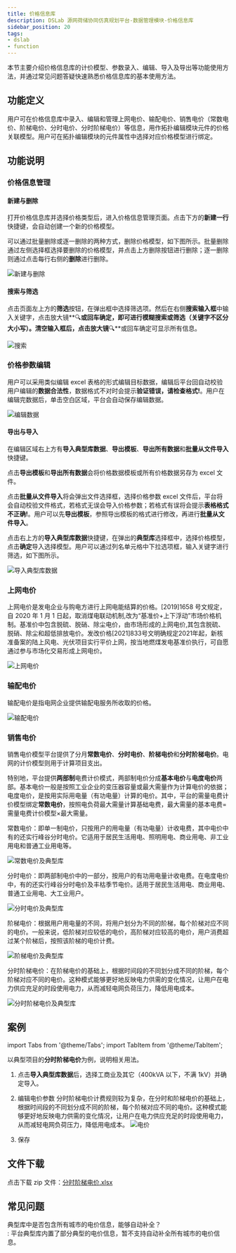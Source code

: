 ```yaml
---
title: 价格信息库
description: DSLab 源网荷储协同仿真规划平台-数据管理模块-价格信息库
sidebar_position: 20
tags:
- dslab
- function
---
```


本节主要介绍价格信息库的计价模型、参数录入、编辑、导入及导出等功能使用方法，并通过常见问题答疑快速熟悉价格信息库的基本使用方法。

## 功能定义

用户可在价格信息库中录入、编辑和管理上网电价、输配电价、销售电价（常数电价、阶梯电价、分时电价、分时阶梯电价）等信息，用作拓扑编辑模块元件的价格关联模型。用户可在拓扑编辑模块的元件属性中选择对应价格模型进行绑定。

## 功能说明

### 价格信息管理

#### 新建与删除

打开价格信息库并选择价格类型后，进入价格信息管理页面。点击下方的**新建一行**快捷键，会自动创建一个新的价格模型。

可以通过批量删除或逐一删除的两种方式，删除价格模型，如下图所示。批量删除通过左侧选择框选择要删除的价格模型，并点击上方删除按钮进行删除；逐一删除则通过点击每行右侧的**删除**进行删除。

![新建与删除](./new.png "新建与删除")

#### 搜索与筛选

点击页面左上方的**筛选**按钮，在弹出框中选择筛选项。然后在右侧**搜索输入框**中输入关键字，点击放大镜**🔍**或回车确定，即可进行模糊搜索或筛选（关键字不区分大小写）。清空输入框后，点击放大镜**🔍**或回车确定可显示所有信息。

![搜索](./search.png "搜索")

### 价格参数编辑

用户可以采用类似编辑 excel 表格的形式编辑目标数据，编辑后平台回自动校验用户编辑的**数据合法性**，数据格式不对时会提示**验证错误，请检查格式!**。用户在编辑完数据后，单击空白区域，平台会自动保存编辑数据。

![编辑数据](./edit.png "编辑数据")

#### 导出与导入
在编辑区域右上方有**导入典型库数据**、**导出模板**、**导出所有数据**和**批量从文件导入**快捷键。

点击**导出模板**和**导出所有数据**会将价格数据模板或所有价格数据另存为 excel 文件。

点击**批量从文件导入**将会弹出文件选择框，选择价格参数 excel 文件后，平台将会自动校验文件格式，若格式无误会导入价格参数；若格式有误将会提示**表格格式不正确!**。用户可以先**导出模板**，参照导出模板的格式进行修改，再进行**批量从文件导入**。

点击右上方的**导入典型库数据**快捷键，在弹出的**典型库**选择框中，选择价格模型，点击**确定**导入选择模型。用户可以通过列名单元格中下拉选项框，输入关键字进行筛选，如下图所示。

![导入典型库数据](./import-typical.png "导入典型库数据")

### 上网电价

上网电价是发电企业与购电方进行上网电能结算的价格。\[2019\]1658 号文规定，自 2020 年 1 月 1 日起，取消煤电联动机制,改为“基准价+上下浮动”市场价格机制。基准价中包含脱硫、脱硝、除尘电价，由市场形成的上网电价,其包含脱硫、脱硝、除尘和超低排放电价。发改价格\[2021\]833号文明确规定2021年起，新核准备案的陆上风电、光伏项目实行平价上网，按当地燃煤发电基准价执行，可自愿通过参与市场化交易形成上网电价。

![上网电价](./feedin.png "上网电价")

### 输配电价

输配电价是指电网企业提供输配电服务所收取的价格。

![输配电价](./TDprice.png "输配电价")

### 销售电价

销售电价模型平台提供了分月**常数电价**、**分时电价**、**阶梯电价**和**分时阶梯电价**。电网的计价模型则用于计算项目支出。

特别地，平台提供**两部制**电费计价模式，两部制电价分成**基本电价**与**电度电价**两部。基本电价一般是按照工业企业的变压器容量或最大需量作为计算电价的依据；电度电价，是按用实际用电量（有功电量）计算的电价。其中，平台的需量电费计价模型绑定**常数电价**，按照电负荷最大需量计算基础电费，最大需量的基本电费=需量电费计价模型×最大需量。

常数电价：即单一制电价，只按用户的用电量（有功电量）计收电费，其中电价中有的还实行峰谷分时电价。它适用于居民生活用电、照明用电、商业用电、非工业用电和普通工业用电等。

![常数电价及典型库](./typical-fix.png "常数电价及典型库")

分时电价：即两部制电价中的一部分，按用户的有功用电量计收电费。在电度电价中，有的还实行峰谷分时电价及丰枯季节电价。适用于居民生活用电、商业用电、普通工业用电、大工业用户。

![分时电价及典型库](./typical-time.png "分时电价及典型库")

阶梯电价：根据用户用电量的不同，将用户划分为不同的阶梯，每个阶梯对应不同的电价。一般来说，低阶梯对应较低的电价，高阶梯对应较高的电价，用户消费超过某个阶梯后，按照该阶梯的电价计费。

![阶梯电价及典型库](./typical-stage.png "阶梯电价及典型库")

分时阶梯电价：在阶梯电价的基础上，根据时间段的不同划分成不同的阶梯，每个阶梯对应不同的电价。这种模式能够更好地反映电力供需的变化情况，让用户在电力供应充足的时段使用电力，从而减轻电网负荷压力，降低用电成本。

![分时阶梯电价及典型库](./typical-timestage.png "分时阶梯电价及典型库")

## 案例

import Tabs from '@theme/Tabs';
import TabItem from '@theme/TabItem';

<Tabs>
<TabItem value="py" label="案例1">

以典型项目的**分时阶梯电价**为例，说明相关用法。

1. 点击**导入典型库数据**后，选择工商业及其它（400kVA 以下，不满 1kV）并确定导入。
   
2. 编辑电价参数
分时阶梯电价计费规则较为复杂，在分时和阶梯电价的基础上，根据时间段的不同划分成不同的阶梯，每个阶梯对应不同的电价。这种模式能够更好地反映电力供需的变化情况，让用户在电力供应充足的时段使用电力，从而减轻电网负荷压力，降低用电成本。
![电价](./case1-new.png)

3. 保存

</TabItem>
</Tabs>

## 文件下载

点击下载 zip 文件：[分时阶梯电价.xlsx](./tiered-time-limited-electricity-tariff.xlsx)


## 常见问题

典型库中是否包含所有城市的电价信息，能够自动补全？  
:    平台典型库内置了部分典型的电价信息，暂不支持自动补全所有城市的电价信息。
